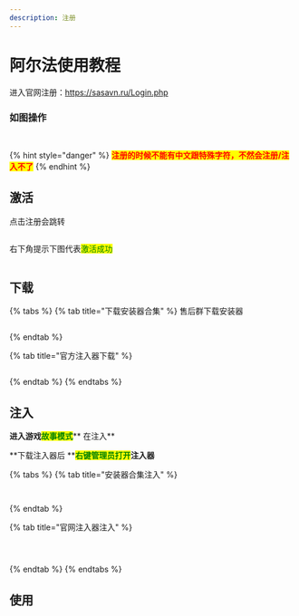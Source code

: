 ```yaml
---
description: 注册
---
```


# 阿尔法使用教程

进入官网注册：https://sasavn.ru/Login.php

### 如图操作

<figure><img src="../../.gitbook/assets/Snipaste_2022-12-18_21-42-45.jpg" alt=""><figcaption></figcaption></figure>

<figure><img src="../../.gitbook/assets/Snipaste_2022-12-18_21-43-15.jpg" alt=""><figcaption></figcaption></figure>

{% hint style="danger" %}
<mark style="color:red;">**注册的时候不能有中文跟特殊字符，不然会注册/注入不了**</mark>
{% endhint %}

## 激活

点击注册会跳转

<figure><img src="../../.gitbook/assets/Snipaste_2022-12-18_21-44-33.jpg" alt=""><figcaption></figcaption></figure>

右下角提示下图代表<mark style="color:green;">激活成功</mark>

<figure><img src="../../.gitbook/assets/Snipaste_2022-12-18_21-45-29.jpg" alt=""><figcaption></figcaption></figure>

## 下载

{% tabs %}
{% tab title="下载安装器合集" %}
售后群下载安装器

<figure><img src="../../.gitbook/assets/Snipaste_2022-12-18_21-46-28.jpg" alt=""><figcaption></figcaption></figure>
{% endtab %}

{% tab title="官方注入器下载" %}
<figure><img src="../../.gitbook/assets/Snipaste_2022-12-18_21-47-15.jpg" alt=""><figcaption></figcaption></figure>
{% endtab %}
{% endtabs %}

## 注入

**进入游戏**<mark style="color:green;">**故事模式**</mark>** 在注入**

**下载注入器后 **<mark style="color:green;">**右键管理员打开**</mark>**注入器**

{% tabs %}
{% tab title="安装器合集注入" %}
<figure><img src="../../.gitbook/assets/Snipaste_2022-12-18_21-52-10.jpg" alt=""><figcaption></figcaption></figure>

<figure><img src="../../.gitbook/assets/Snipaste_2022-12-18_21-52-38.jpg" alt=""><figcaption></figcaption></figure>
{% endtab %}

{% tab title="官网注入器注入" %}
<figure><img src="../../.gitbook/assets/Snipaste_2022-12-18_21-53-16.jpg" alt=""><figcaption></figcaption></figure>

<figure><img src="../../.gitbook/assets/Snipaste_2022-12-18_21-53-35.jpg" alt=""><figcaption></figcaption></figure>

<figure><img src="../../.gitbook/assets/Snipaste_2022-12-18_21-53-53.jpg" alt=""><figcaption></figcaption></figure>
{% endtab %}
{% endtabs %}

## 使用

<figure><img src="../../.gitbook/assets/Snipaste_2022-12-18_21-54-30.jpg" alt=""><figcaption></figcaption></figure>
